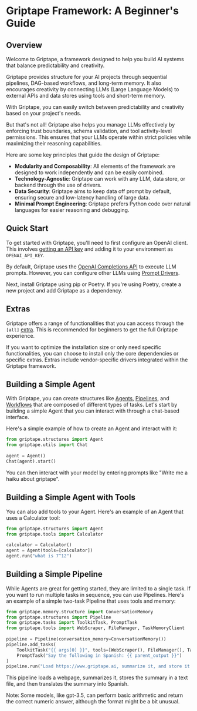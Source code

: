 # Griptape Framework: A Beginner's Guide                                                                               
                                                                                                                                                    
## Overview                                                                                                            
                                                                                                                    
Welcome to Griptape, a framework designed to help you build AI systems that balance predictability and creativity.     
                                                                                                                    
Griptape provides structure for your AI projects through sequential pipelines, DAG-based workflows, and long-term memory. It also encourages creativity by connecting LLMs (Large Language Models) to external APIs and data stores using tools and short-term memory.                                                                                           
                                                                                                                    
With Griptape, you can easily switch between predictability and creativity based on your project's needs.              
                                                                                                                    
But that's not all! Griptape also helps you manage LLMs effectively by enforcing trust boundaries, schema validation, and tool activity-level permissions. This ensures that your LLMs operate within strict policies while maximizing their reasoning capabilities.                                                                                                
                                                                                                                    
Here are some key principles that guide the design of Griptape:                                                        
                                                                                                                    
- **Modularity and Composability**: All elements of the framework are designed to work independently and can be easily 
combined.                                                                                                              
- **Technology-Agnostic**: Griptape can work with any LLM, data store, or backend through the use of drivers.          
- **Data Security**: Griptape aims to keep data off prompt by default, ensuring secure and low-latency handling of large data.                                                                                                            
- **Minimal Prompt Engineering**: Griptape prefers Python code over natural languages for easier reasoning and debugging.                                                                                                             
                                                                                                                    
## Quick Start                                                                                                         
                                                                                                                    
To get started with Griptape, you'll need to first configure an OpenAI client. This involves [getting an API key](https://platform.openai.com/account/api-keys) and adding it to your environment as `OPENAI_API_KEY`.              
                                                                                                                    
By default, Griptape uses the [OpenAI Completions API](https://platform.openai.com/docs/guides/completion) to execute LLM prompts. However, you can configure other LLMs using [Prompt Drivers](structures/prompt-drivers/).                 
                                                                                                                    
Next, install Griptape using pip or Poetry. If you're using Poetry, create a new project and add Griptape as a dependency.                                                                                                            
                                                                                                                    
## Extras                                                                                                              
                                                                                                                    
Griptape offers a range of functionalities that you can access through the `[all]` [extra](https://peps.python.org/pep-0508/#extras). This is recommended for beginners to get the full Griptape experience.                                                                                                            
                                                                                                                    
If you want to optimize the installation size or only need specific functionalities, you can choose to install only the core dependencies or specific extras. Extras include vendor-specific drivers integrated within the Griptape framework. 
                                                                                                                    
## Building a Simple Agent                                                                                             
                                                                                                                    
With Griptape, you can create structures like [Agents](structures/agents/), [Pipelines](structures/pipelines/), and [Workflows](structures/workflows/) that are composed of different types of tasks. Let's start by building a simple Agent that you can interact with through a chat-based interface.                                                       
                                                                                                                    
Here's a simple example of how to create an Agent and interact with it:                                                
                                                                                                                    
```python                                                                                                              
from griptape.structures import Agent                                                                                  
from griptape.utils import Chat                                                                                        
                                                                                                                    
agent = Agent()                                                                                                        
Chat(agent).start()                                                                                                    
```                                                                                                                    
                                                                                                                    
You can then interact with your model by entering prompts like "Write me a haiku about griptape".                      
                                                                                                                    
## Building a Simple Agent with Tools                                                                                  
                                                                                                                    
You can also add tools to your Agent. Here's an example of an Agent that uses a Calculator tool:                       
                                                                                                                    
```python                                                                                                              
from griptape.structures import Agent                                                                                  
from griptape.tools import Calculator                                                                                  
                                                                                                                    
calculator = Calculator()                                                                                              
agent = Agent(tools=[calculator])                                                                                      
agent.run("what is 7^12")                                                                                              
```                                                                                                                    
                                                                                                                    
## Building a Simple Pipeline                                                                                          
                                                                                                                    
While Agents are great for getting started, they are limited to a single task. If you want to run multiple tasks in sequence, you can use Pipelines. Here's an example of a simple two-task Pipeline that uses tools and memory:           
                                                                                                                    
```python                                                                                                              
from griptape.memory.structure import ConversationMemory                                                               
from griptape.structures import Pipeline                                                                               
from griptape.tasks import ToolkitTask, PromptTask                                                                     
from griptape.tools import WebScraper, FileManager, TaskMemoryClient                                                   
                                                                                                                    
pipeline = Pipeline(conversation_memory=ConversationMemory())                                                          
pipeline.add_tasks(                                                                                                    
    ToolkitTask("{{ args[0] }}", tools=[WebScraper(), FileManager(), TaskMemoryClient(off_prompt=False)]),             
    PromptTask("Say the following in Spanish: {{ parent_output }}")                                                    
)                                                                                                                      
pipeline.run("Load https://www.griptape.ai, summarize it, and store it in griptape.txt")                               
```                                                                                                                    
                                                                                                                    
This pipeline loads a webpage, summarizes it, stores the summary in a text file, and then translates the summary into Spanish.                                                                                                               
                                                                                                                    
Note: Some models, like gpt-3.5, can perform basic arithmetic and return the correct numeric answer, although the format might be a bit unusual.